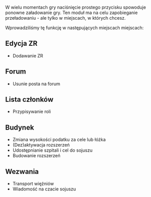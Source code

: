 W wielu momentach gry naciśnięcie prostego przycisku spowoduje ponowne załadowanie gry. Ten moduł ma na celu zapobieganie przeładowaniu - ale tylko w miejscach, w których chcesz.

Wprowadziliśmy tę funkcję w następujących miejscach miejscach:

## Edycja ZR
* Dodawanie ZR
## Forum
* Usunie posta na forum
## Lista członków
* Przypisywanie roli
## Budynek
* Zmiana wysokości podatku za cele lub łóżka
* (Dez)aktywacja rozszerzeń
* Udostępnianie szpitali i cel do sojuszu
* Budowanie rozszerzeń
## Wezwania
* Transport więźniów
* Wiadomość na czacie sojuszu
